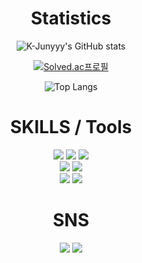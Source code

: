 ### 

<div align=center><h1> Statistics</h1></div>
<div align=center>
  
![K-Junyyy's GitHub stats](https://github-readme-stats.vercel.app/api?username=Sumindd&show_icons=true&theme=tokyonight)
  
[![Solved.ac프로필](http://mazassumnida.wtf/api/v2/generate_badge?boj=wltnals09)](https://solved.ac/wltnals09)
  
![Top Langs](https://github-readme-stats.vercel.app/api/top-langs/?username=Sumindd&layout=compact&theme=tokyonight)
  
  
<div align=center><h1> SKILLS / Tools</h1></div>
<div align=center>
<img src="https://img.shields.io/badge/C-A8B9CC?style=for-the-badge&logo=c&logoColor=white"> <img src="https://img.shields.io/badge/java-007396?style=for-the-badge&logo=java&logoColor=white">
<img src="https://img.shields.io/badge/Python-3776AB?style=for-the-badge&logo=Python&logoColor=white">
<br>
<img src="https://img.shields.io/badge/javascript-F7DF1E?style=for-the-badge&logo=javascript&logoColor=black"> <img src="https://img.shields.io/badge/ C++-00599C?style=for-the-badge&logo=cplusplus&logoColor=white">
<br>
<img src="https://img.shields.io/badge/Adobe Photoshop-31A8FF?style=for-the-badge&logo=Adobe Photoshop&logoColor=white">
<img src="https://img.shields.io/badge/github-181717?style=for-the-badge&logo=github&logoColor=white">
</div>


<div align=center><h1> SNS</h1></div>
<div align=center>
<a href="https://blog.naver.com/min_d109"><img src="https://img.shields.io/badge/Naver Blog-03C75A?style=for-the-badge&logo=Naver&logoColor=white"/></a>
<a href="mailto:wltnals09@korea.ac.kr" target="_blank"><img src="https://img.shields.io/badge/Gmail-EA4335?style=for-the-badge&logo=Gmail&logoColor=white"/></a>



<!--
**Sumindd/Sumindd** is a ✨ _special_ ✨ repository because its `README.md` (this file) appears on your GitHub profile.

Here are some ideas to get you started:

- 🔭 I’m currently working on ...
- 🌱 I’m currently learning ...
- 👯 I’m looking to collaborate on ...
- 🤔 I’m looking for help with ...
- 💬 Ask me about ...
- 📫 How to reach me: ...
- 😄 Pronouns: ...
- ⚡ Fun fact: ...
-->
